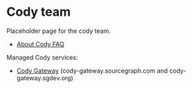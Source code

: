 # Cody team

Placeholder page for the cody team.

- [About Cody FAQ](about-cody-faq.md)

Managed Cody services:

- [Cody Gateway](cody-gateway/index.md) (cody-gateway.sourcegraph.com and cody-gateway.sgdev.org)
